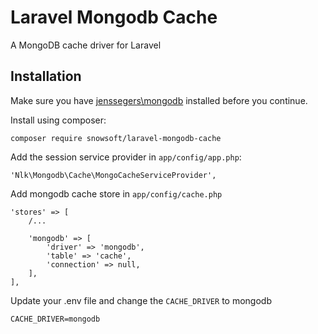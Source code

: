 # Laravel Mongodb Cache
A MongoDB cache driver for Laravel

Installation
------------

Make sure you have [jenssegers\mongodb](https://github.com/jenssegers/Laravel-MongoDB) installed before you continue.

Install using composer:

    composer require snowsoft/laravel-mongodb-cache

Add the session service provider in `app/config/app.php`:

    'Nlk\Mongodb\Cache\MongoCacheServiceProvider',
    
Add mongodb cache store in `app/config/cache.php`

    'stores' => [
        /...

        'mongodb' => [
            'driver' => 'mongodb',
            'table' => 'cache',
            'connection' => null,
        ],
    ],
    
Update your .env file and change the `CACHE_DRIVER` to mongodb

    CACHE_DRIVER=mongodb
